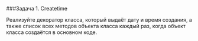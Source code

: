 ###Задача 1. Createtime

Реализуйте декоратор класса, который выдаёт дату и время создания, а также список всех методов объекта класса каждый 
раз, когда объект класса создаётся в основном коде.